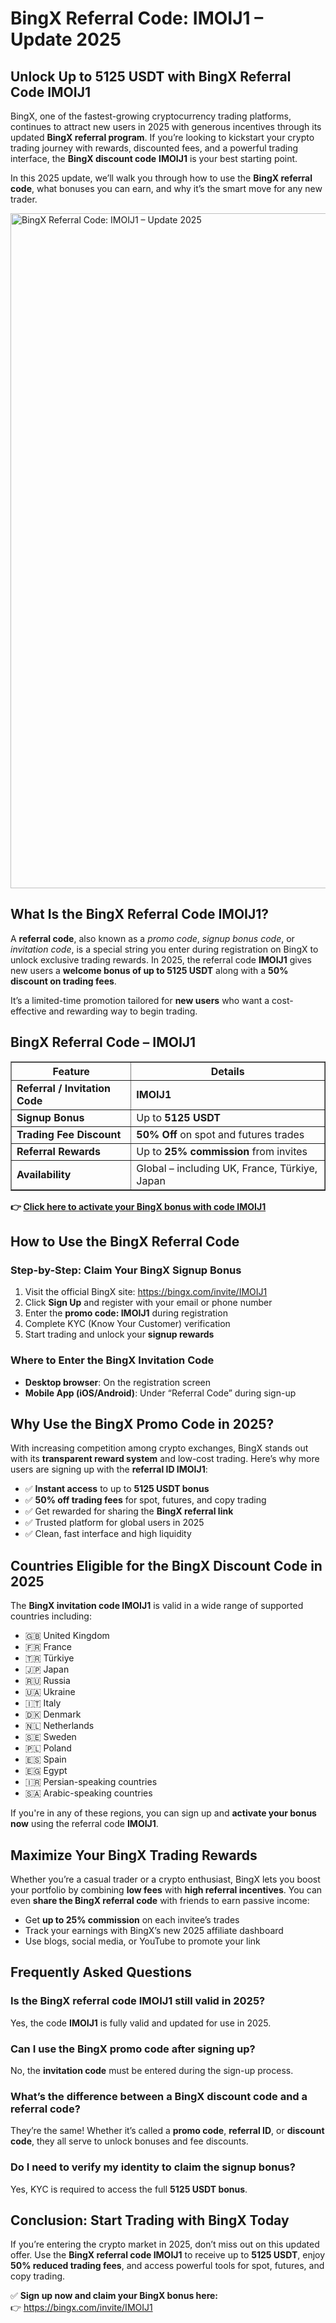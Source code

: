 <h1>BingX Referral Code: IMOIJ1 – Update 2025</h1>

<h2>Unlock Up to 5125 USDT with BingX Referral Code IMOIJ1</h2>
<p>BingX, one of the fastest-growing cryptocurrency trading platforms, continues to attract new users in 2025 with generous incentives through its updated <strong>BingX referral program</strong>. If you’re looking to kickstart your crypto trading journey with rewards, discounted fees, and a powerful trading interface, the <strong>BingX discount code</strong> <strong>IMOIJ1</strong> is your best starting point.</p>
<p>In this 2025 update, we’ll walk you through how to use the <strong>BingX referral code</strong>, what bonuses you can earn, and why it’s the smart move for any new trader.</p>

<img src="https://images.mirror-media.xyz/publication-images/f7-vQqx8MBBrmAGErz-jB.png" alt="BingX Referral Code: IMOIJ1 – Update 2025" width="1080">

<h2>What Is the BingX Referral Code IMOIJ1?</h2>
<p>A <strong>referral code</strong>, also known as a <em>promo code</em>, <em>signup bonus code</em>, or <em>invitation code</em>, is a special string you enter during registration on BingX to unlock exclusive trading rewards. In 2025, the referral code <strong>IMOIJ1</strong> gives new users a <strong>welcome bonus of up to 5125 USDT</strong> along with a <strong>50% discount on trading fees</strong>.</p>
<p>It’s a limited-time promotion tailored for <strong>new users</strong> who want a cost-effective and rewarding way to begin trading.</p>

<h2>BingX Referral Code – IMOIJ1</h2>
<table border="1" cellpadding="6" cellspacing="0">
<tr>
<th>Feature</th>
<th>Details</th>
</tr>
<tr>
<td><strong>Referral / Invitation Code</strong></td>
<td><strong>IMOIJ1</strong></td>
</tr>
<tr>
<td><strong>Signup Bonus</strong></td>
<td>Up to <strong>5125 USDT</strong></td>
</tr>
<tr>
<td><strong>Trading Fee Discount</strong></td>
<td><strong>50% Off</strong> on spot and futures trades</td>
</tr>
<tr>
<td><strong>Referral Rewards</strong></td>
<td>Up to <strong>25% commission</strong> from invites</td>
</tr>
<tr>
<td><strong>Availability</strong></td>
<td>Global – including UK, France, Türkiye, Japan</td>
</tr>
</table>
<p><strong>👉 <a href="https://bingx.com/invite/IMOIJ1" target="_blank">Click here to activate your BingX bonus with code IMOIJ1</a></strong></p>

<h2>How to Use the BingX Referral Code</h2>

<h3>Step-by-Step: Claim Your BingX Signup Bonus</h3>
<ol>
<li>Visit the official BingX site: <a href="https://bingx.com/invite/IMOIJ1" target="_blank">https://bingx.com/invite/IMOIJ1</a></li>
<li>Click <strong>Sign Up</strong> and register with your email or phone number</li>
<li>Enter the <strong>promo code: IMOIJ1</strong> during registration</li>
<li>Complete KYC (Know Your Customer) verification</li>
<li>Start trading and unlock your <strong>signup rewards</strong></li>
</ol>

<h3>Where to Enter the BingX Invitation Code</h3>
<ul>
<li><strong>Desktop browser</strong>: On the registration screen</li>
<li><strong>Mobile App (iOS/Android)</strong>: Under “Referral Code” during sign-up</li>
</ul>

<h2>Why Use the BingX Promo Code in 2025?</h2>
<p>With increasing competition among crypto exchanges, BingX stands out with its <strong>transparent reward system</strong> and low-cost trading. Here’s why more users are signing up with the <strong>referral ID IMOIJ1</strong>:</p>
<ul>
<li>✅ <strong>Instant access</strong> to up to <strong>5125 USDT bonus</strong></li>
<li>✅ <strong>50% off trading fees</strong> for spot, futures, and copy trading</li>
<li>✅ Get rewarded for sharing the <strong>BingX referral link</strong></li>
<li>✅ Trusted platform for global users in 2025</li>
<li>✅ Clean, fast interface and high liquidity</li>
</ul>

<h2>Countries Eligible for the BingX Discount Code in 2025</h2>
<p>The <strong>BingX invitation code IMOIJ1</strong> is valid in a wide range of supported countries including:</p>
<ul>
<li>🇬🇧 United Kingdom</li>
<li>🇫🇷 France</li>
<li>🇹🇷 Türkiye</li>
<li>🇯🇵 Japan</li>
<li>🇷🇺 Russia</li>
<li>🇺🇦 Ukraine</li>
<li>🇮🇹 Italy</li>
<li>🇩🇰 Denmark</li>
<li>🇳🇱 Netherlands</li>
<li>🇸🇪 Sweden</li>
<li>🇵🇱 Poland</li>
<li>🇪🇸 Spain</li>
<li>🇪🇬 Egypt</li>
<li>🇮🇷 Persian-speaking countries</li>
<li>🇸🇦 Arabic-speaking countries</li>
</ul>
<p>If you're in any of these regions, you can sign up and <strong>activate your bonus now</strong> using the referral code <strong>IMOIJ1</strong>.</p>

<h2>Maximize Your BingX Trading Rewards</h2>
<p>Whether you’re a casual trader or a crypto enthusiast, BingX lets you boost your portfolio by combining <strong>low fees</strong> with <strong>high referral incentives</strong>. You can even <strong>share the BingX referral code</strong> with friends to earn passive income:</p>
<ul>
<li>Get <strong>up to 25% commission</strong> on each invitee’s trades</li>
<li>Track your earnings with BingX’s new 2025 affiliate dashboard</li>
<li>Use blogs, social media, or YouTube to promote your link</li>
</ul>

<h2>Frequently Asked Questions</h2>

<h3>Is the BingX referral code IMOIJ1 still valid in 2025?</h3>
<p>Yes, the code <strong>IMOIJ1</strong> is fully valid and updated for use in 2025.</p>

<h3>Can I use the BingX promo code after signing up?</h3>
<p>No, the <strong>invitation code</strong> must be entered during the sign-up process.</p>

<h3>What’s the difference between a BingX discount code and a referral code?</h3>
<p>They’re the same! Whether it’s called a <strong>promo code</strong>, <strong>referral ID</strong>, or <strong>discount code</strong>, they all serve to unlock bonuses and fee discounts.</p>

<h3>Do I need to verify my identity to claim the signup bonus?</h3>
<p>Yes, KYC is required to access the full <strong>5125 USDT bonus</strong>.</p>

<h2>Conclusion: Start Trading with BingX Today</h2>
<p>If you’re entering the crypto market in 2025, don’t miss out on this updated offer. Use the <strong>BingX referral code IMOIJ1</strong> to receive up to <strong>5125 USDT</strong>, enjoy <strong>50% reduced trading fees</strong>, and access powerful tools for spot, futures, and copy trading.</p>
<p>✅ <strong>Sign up now and claim your BingX bonus here:</strong><br>
👉 <a href="https://bingx.com/invite/IMOIJ1" target="_blank">https://bingx.com/invite/IMOIJ1</a></p>

</body>
</html>
